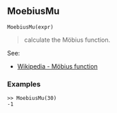 ## MoebiusMu

```
MoebiusMu(expr)
```

> calculate the Möbius function.

See:
* [Wikipedia - Möbius function](http://en.wikipedia.org/wiki/M%C3%B6bius_function)

### Examples

```
>> MoebiusMu(30)
-1
```